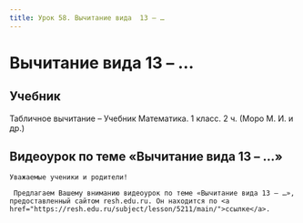 ```yaml
---
title: Урок 58. Вычитание вида  13 – …
---
```


# Вычитание вида  13 – …

## Учебник

Табличное вычитание – Учебник Математика. 1 класс. 2 ч. (Моро М. И. и др.)

## Видеоурок по теме «Вычитание вида 13 – …»

<p>
	Уважаемые ученики и родители!  
</p>
<p>
	 Предлагаем Вашему вниманию видеоурок по теме «Вычитание вида 13 – …», предоставленный сайтом resh.edu.ru. Он находится по <a href="https://resh.edu.ru/subject/lesson/5211/main/">ссылке</a>.
</p>